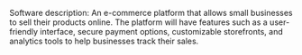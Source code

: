 Software description: An e-commerce platform that allows small businesses to sell their products online. The platform will have features such as a user-friendly interface, secure payment options, customizable storefronts, and analytics tools to help businesses track their sales.
